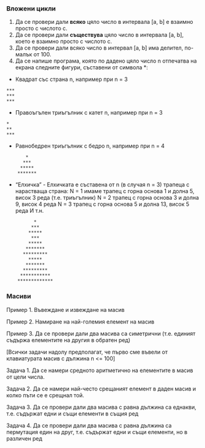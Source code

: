 ### Вложени цикли

1. Да се провери дали **всяко** цяло число в интервала [a, b] е взаимно просто с числото c.
2. Да се провери дали **съществува** цяло число в интервала [a, b], което е взаимно просто с числото c.
3. Да се провери дали всяко число в интервал [a, b] има делител, по-малък от 100.
4. Да се напише програма, която по дадено цяло число n отпечатва на екрана следните фигури, съставени от символа *:
 * Квадрат със страна n, например при n = 3
```
***
***
***
```
 * Правоъгълен триъгълник с катет n, например при n = 3
```
*
**
***
```
 * Равнобедрен триъгълник с бедро n, например при n = 4
```
       * 
      ***
     *****
    *******
```
 * “Елхичка” - Елхичката е съставена от n (в случая n = 3) трапеца с нарастваща страна:
N = 1 имаме трапец с горна основа 1 и долна 5, висок 3 реда (т.е. триъгълник)
N = 2 трапец с горна основа 3 и долна 9, висок 4 реда
N = 3 трапец с горна основа 5 и долна 13, висок 5 реда
И т.н.
```
          * 
         ***
        *****
         ***
        *****
       *******
      *********
        *****
       *******
      *********
     ***********
    *************
```


### Масиви
Пример 1. Въвеждане и извеждане на масив

Пример 2. Намиране на най-големия елемент на масив

Пример 3. Да се провери дали два масива са симетрични (т.е. единият съдържа елементите на другия в обратен ред)

[Всички задачи надолу предполагат, че първо сме въвели от клавиатурата масив с дължина n <= 100]

Задача 1. Да се намери средното аритметично на елементите в масив от цели числа.

Задача 2. Да се намери най-често срещаният елемент в даден масив и колко пъти се е срещнал той.

Задача 3. Да се провери дали два масива с равна дължина са еднакви, т.е. съдържат едни и същи елементи в същия ред

Задача 4. Да се провери дали два масива с равна дължина са пермутация един на друг, т.е. съдържат едни и същи елементи, но в различен ред
